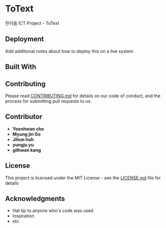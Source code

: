 # ToText

한이음 ICT Project - ToText

## Deployment

Add additional notes about how to deploy this on a live system

## Built With

## Contributing

Please read [CONTRIBUTING.md](https://) for details on our code of conduct, and the process for submitting pull requests to us.

## Contributor
* **Yoonhwan cho**
* **Myung jin Go**
* **Jihun huh**
* **yungju yu**
* **gilhwan kang**

## License

This project is licensed under the MIT License - see the [LICENSE.md](LICENSE.md) file for details

## Acknowledgments

* Hat tip to anyone who's code was used
* Inspiration
* etc

